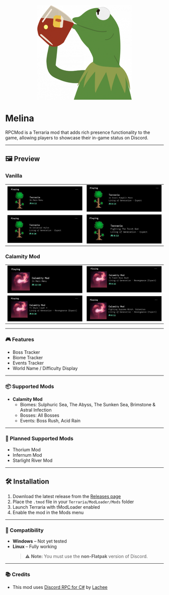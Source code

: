 <p align="center">
<img src="images/kermit.png", width="300", height="300">
</p>

# Melina

RPCMod is a Terraria mod that adds rich presence functionality to the game, allowing players to showcase their in-game status on Discord.

---

## 🖼️ Preview

<h3>Vanilla</h3>

<table>
  <tr>
    <td><img src="images/vanilla-main.jpg" alt="Vanilla Main Menu" width="400"/></td>
    <td><img src="images/vanilla-event.jpg" alt="Vanilla Event" width="400"/></td>
  </tr>
  <tr>
    <td><img src="images/vanilla-ingame.jpg" alt="Vanilla In-Game" width="400"/></td>
    <td><img src="images/vanilla-boss.jpg" alt="Vanilla Boss" width="400"/></td>
  </tr>
</table>

<h3>Calamity Mod </h3>

<table>
  <tr>
    <td><img src="images/calamity-main.jpg" alt="Calamity Main Menu" width="400"/></td>
    <td><img src="images/calamity-event.jpg" alt="Calamity Event" width="400"/></td>
  </tr>
  <tr>
    <td><img src="images/calamity-biome.jpg" alt="Calamity Biome" width="400"/></td>
    <td><img src="images/calamity-boss.jpg" alt="Calamity Boss" width="400"/></td>
  </tr>
</table>

---

### 🎮 Features
- Boss Tracker  
- Biome Tracker  
- Events Tracker  
- World Name / Difficulty Display  

---

### 📦 Supported Mods
- **Calamity Mod**
  + Biomes: Sulphuric Sea, The Abyss, The Sunken Sea, Brimstone & Astral Infection  
  + Bosses: All Bosses  
  + Events: Boss Rush, Acid Rain  

---

### 🔮 Planned Supported Mods
- Thorium Mod  
- Infernum Mod  
- Starlight River Mod  

---

## 🛠 Installation

1. Download the latest release from the [Releases page](https://github.com/124dev/Melina/releases)  
2. Place the `.tmod` file in your `Terraria/ModLoader/Mods` folder  
3. Launch Terraria with tModLoader enabled  
4. Enable the mod in the Mods menu  

---

### 🧪 Compatibility
- **Windows** – Not yet tested  
- **Linux** – Fully working  
  > ⚠️ **Note:** You must use the **non-Flatpak** version of Discord.

---

### 📚 Credits

- This mod uses [Discord RPC for C#](https://github.com/Lachee/discord-rpc-csharp) by [Lachee](https://github.com/Lachee)  
